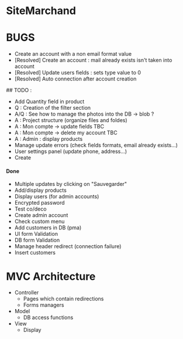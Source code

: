 # SiteMarchand

# BUGS
* Create an account with a non email format value
* [Resolved] Create an account : mail already exists isn't taken into account
* [Resolved] Update users fields : sets type value to 0 
* [Resolved] Auto connection after account creation


## TODO :
* Add Quantity field in product
* Q : Creation of the filter section 
* A/Q : See how to manage the photos into the DB -> blob ?
* A : Project structure (organize files and foldes)
* A : Mon compte -> update fields TBC
* A : Mon compte -> delete my account TBC
* A : Admin : display products
* Manage update errors (check fields formats, email already exists...)
* User settings panel (update phone, address...)
* Create 


#### Done
* Multiple updates by clicking on "Sauvegarder"
* Add/display products
* Display users (for admin accounts)
* Encrypted password
* Test co/deco
* Create admin account
* Check custom menu
* Add customers in DB (pma)
* UI form Validation
* DB form Validation
* Manage header redirect (connection failure) 
* Insert customers

# MVC Architecture
* Controller
	* Pages which contain redirections 
	* Forms managers
* Model
	* DB access functions
* View 
	* Display